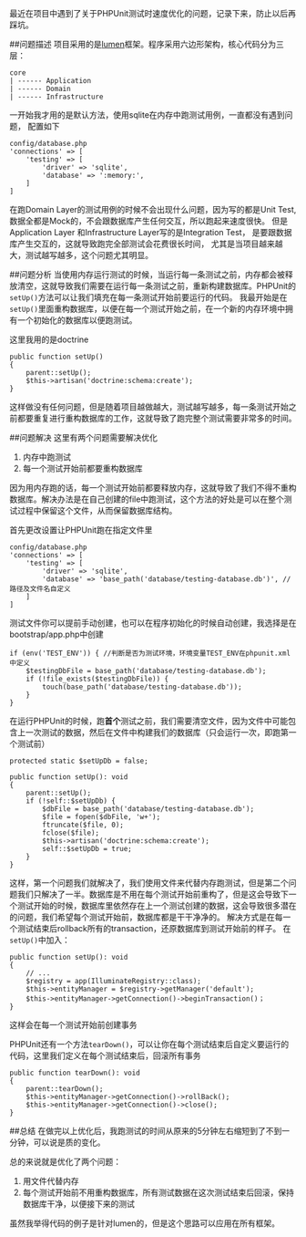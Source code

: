 最近在项目中遇到了关于PHPUnit测试时速度优化的问题，记录下来，防止以后再踩坑。

##问题描述
项目采用的是[lumen](https://lumen.laravel.com)框架。程序采用六边形架构，核心代码分为三层：
```
core
| ------ Application
| ------ Domain
| ------ Infrastructure
```
一开始我才用的是默认方法，使用sqlite在内存中跑测试用例，一直都没有遇到问题， 配置如下
```
config/database.php
'connections' => [
    'testing' => [
        'driver' => 'sqlite',
        'database' => ':memory:',
    ]
]
```
在跑Domain Layer的测试用例的时候不会出现什么问题，因为写的都是Unit Test, 数据全都是Mock的，不会跟数据库产生任何交互，所以跑起来速度很快。
但是Application Layer 和Infrastructure Layer写的是Integration Test， 是要跟数据库产生交互的，这就导致跑完全部测试会花费很长时间， 尤其是当项目越来越大，测试越写越多，这个问题尤其明显。

##问题分析
当使用内存运行测试的时候，当运行每一条测试之前，内存都会被释放清空，这就导致我们需要在运行每一条测试之前，重新构建数据库。PHPUnit的`setUp()`方法可以让我们填充在每一条测试开始前要运行的代码。
我最开始是在`setUp()`里面重构数据库，以便在每一个测试开始之前，在一个新的内存环境中拥有一个初始化的数据库以便跑测试。

这里我用的是doctrine
```
public function setUp()
{
    parent::setUp();
    $this->artisan('doctrine:schema:create');
}
```
这样做没有任何问题，但是随着项目越做越大，测试越写越多，每一条测试开始之前都要重复进行重构数据库的工作，这就导致了跑完整个测试需要非常多的时间。

##问题解决
这里有两个问题需要解决优化
1. 内存中跑测试
2. 每一个测试开始前都要重构数据库

因为用内存跑的话，每一个测试开始前都要释放内存，这就导致了我们不得不重构数据库。解决办法是在自己创建的file中跑测试，这个方法的好处是可以在整个测试过程中保留这个文件，从而保留数据库结构。

首先更改设置让PHPUnit跑在指定文件里
```
config/database.php
'connections' => [
    'testing' => [
        'driver' => 'sqlite',
        'database' => 'base_path('database/testing-database.db')', // 路径及文件名自定义
    ]
]
```
测试文件你可以提前手动创建，也可以在程序初始化的时候自动创建，我选择是在bootstrap/app.php中创建
```
if (env('TEST_ENV')) { //判断是否为测试环境，环境变量TEST_ENV在phpunit.xml中定义
    $testingDbFile = base_path('database/testing-database.db');
    if (!file_exists($testingDbFile)) {
        touch(base_path('database/testing-database.db'));
    }
}
```

在运行PHPUnit的时候，跑**首个**测试之前，我们需要清空文件，因为文件中可能包含上一次测试的数据，然后在文件中构建我们的数据库（只会运行一次，即跑第一个测试前）
```
protected static $setUpDb = false;

public function setUp(): void
{
    parent::setUp();
    if (!self::$setUpDb) {
        $dbFile = base_path('database/testing-database.db');
        $file = fopen($dbFile, 'w+');
        ftruncate($file, 0);
        fclose($file);
        $this->artisan('doctrine:schema:create');
        self::$setUpDb = true;
    }
}
```
这样，第一个问题我们就解决了，我们使用文件来代替内存跑测试，但是第二个问题我们只解决了一半。数据库是不用在每个测试开始前重构了，但是这会导致下一个测试开始的时候，数据库里依然存在上一个测试创建的数据，这会导致很多潜在的问题，我们希望每个测试开始前，数据库都是干干净净的。
解决方式是在每一个测试结束后rollback所有的transaction，还原数据库到测试开始前的样子。
在`setUp()`中加入：
```
public function setUp(): void
{
    // ...
    $registry = app(IlluminateRegistry::class);
    $this->entityManager = $registry->getManager('default');
    $this->entityManager->getConnection()->beginTransaction()；
}
```
这样会在每一个测试开始前创建事务

PHPUnit还有一个方法`tearDown()`，可以让你在每个测试结束后自定义要运行的代码，这里我们定义在每个测试结束后，回滚所有事务
```
public function tearDown(): void
{
    parent::tearDown();
    $this->entityManager->getConnection()->rollBack();
    $this->entityManager->getConnection()->close();
}
```
##总结
在做完以上优化后，我跑测试的时间从原来的5分钟左右缩短到了不到一分钟，可以说是质的变化。

总的来说就是优化了两个问题：
1. 用文件代替内存
2. 每个测试开始前不用重构数据库，所有测试数据在这次测试结束后回滚，保持数据库干净，以便接下来的测试

虽然我举得代码的例子是针对lumen的，但是这个思路可以应用在所有框架。
